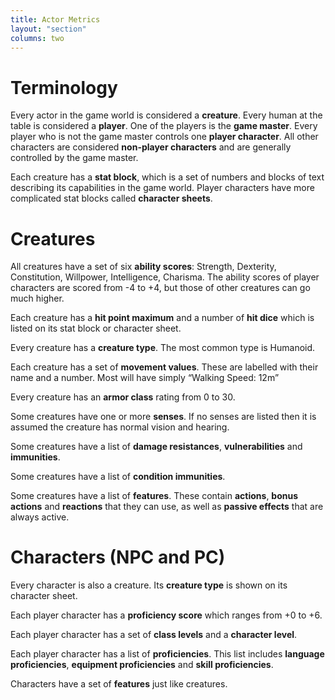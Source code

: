 ```yaml
---
title: Actor Metrics
layout: "section"
columns: two
---
```

# Terminology

Every actor in the game world is considered a **creature**. Every human at the table is considered a **player**. One of the players is the **game master**. Every player who is not the game master controls one **player character**. All other characters are considered **non-player characters** and are generally controlled by the game master.

Each creature has a **stat block**, which is a set of numbers and blocks of text describing its capabilities in the game world. Player characters have more complicated stat blocks called **character sheets**.

# Creatures

All creatures have a set of six **ability scores**: Strength, Dexterity, Constitution, Willpower, Intelligence, Charisma. The ability scores of player characters are scored from -4 to +4, but those of other creatures can go much higher.

Each creature has a **hit point maximum** and a number of **hit dice** which is listed on its stat block or character sheet.

Every creature has a **creature type**. The most common type is Humanoid.

Each creature has a set of **movement values**. These are labelled with their name and a number. Most will have simply “Walking Speed: 12m”

Every creature has an **armor class** rating from 0 to 30.

Some creatures have one or more **senses**. If no senses are listed then it is assumed the creature has normal vision and hearing.

Some creatures have a list of **damage resistances**, **vulnerabilities** and **immunities**.

Some creatures have a list of **condition immunities**.

Some creatures have a list of **features**. These contain **actions**, **bonus actions** and **reactions** that they can use, as well as **passive effects** that are always active.

# Characters (NPC and PC)
Every character is also a creature. Its **creature type** is shown on its character sheet.

Each player character has a **proficiency score** which ranges from +0 to +6.

Each player character has a set of **class levels** and a **character level**.

Each player character has a list of **proficiencies**. This list includes **language proficiencies**, **equipment proficiencies** and **skill proficiencies**.

Characters have a set of **features** just like creatures. 
